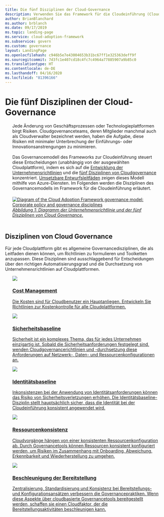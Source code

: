 ```yaml
---
title: Die fünf Disziplinen der Cloud-Governance
description: Verwenden Sie das Framework für die Cloudeinführung (Cloud Adoption Framework) für Azure, um sich über Kostenverwaltung, Bereitstellungsbeschleunigung, Identitätsbaseline, Ressourcenkonsistenz und Sicherheitsbaseline zu informieren.
author: BrianBlanchard
ms.author: brblanch
ms.date: 09/17/2019
ms.topic: landing-page
ms.service: cloud-adoption-framework
ms.subservice: govern
ms.custom: governance
layout: LandingPage
ms.openlocfilehash: c946b5e7e43004653b31bc67ff1e325363deff9f
ms.sourcegitcommit: 7d3fc1e407cd18c4fc7c4964a77885907a9b85c0
ms.translationtype: HT
ms.contentlocale: de-DE
ms.lasthandoff: 04/16/2020
ms.locfileid: "81396166"
---
```

# <a name="the-five-disciplines-of-cloud-governance"></a>Die fünf Disziplinen der Cloud-Governance

<!-- markdownlint-disable MD033 -->

<ul class="panelContent cardsI">
    <li style="display: flex; flex-direction: column;">
        <div class="cardSize">
            <div class="cardPadding" style="padding-bottom:10px;">
                <div class="card" style="padding-bottom:10px;">
                    <div class="cardText" style="padding-left:0px;">
Jede Änderung von Geschäftsprozessen oder Technologieplattformen birgt Risiken. Cloudgovernanceteams, deren Mitglieder manchmal auch als Cloudverwalter bezeichnet werden, haben die Aufgabe, diese Risiken mit minimaler Unterbrechung der Einführungs- oder Innovationsanstrengungen zu minimieren.<br/><br/>Das Governancemodell des Frameworks zur Cloudeinführung steuert diese Entscheidungen (unabhängig von der ausgewählten Cloudplattform), indem es sich auf die <a href="./corporate-policy.md">Entwicklung der Unternehmensrichtlinien</a> und die <a href="#disciplines-of-cloud-governance">fünf Disziplinen von Cloudgovernance</a> konzentriert. <a href="./guides/index.md">Umsetzbare Entwurfsleitfäden</a> zeigen dieses Modell mithilfe von Azure-Diensten. Im Folgenden werden die Disziplinen des Governancemodells im Framework für die Cloudeinführung erläutert.
                    </div>
                </div>
            </div>
        </div>
    </li>
    <li style="display: flex; flex-direction: column;">
        <a href="../_images/operational-transformation-govern-highres.png" style="display: flex; flex-direction: column; flex: 1 0 auto;">
            <div class="cardSize">
                <div class="cardPadding" style="padding-bottom:10px;">
                    <div class="card" style="padding-bottom:10px;">
                        <div class="cardText" style="padding-left:0px;">
    <img src="../_images/operational-transformation-govern-highres.png" alt="Diagram of the Cloud Adoption Framework governance model: Corporate policy and governance disciplines">
    <br>
    <i>Abbildung 1: Diagramm der Unternehmensrichtlinie und der fünf Disziplinen von Cloud Governance.</i>
                        </div>
                    </div>
                </div>
            </div>
        </a>
    </li>
</ul>

<!-- markdownlint-enable MD033 -->

## <a name="disciplines-of-cloud-governance"></a>Disziplinen von Cloud Governance

Für jede Cloudplattform gibt es allgemeine Governancedisziplinen, die als Leitfaden dienen können, um Richtlinien zu formulieren und Toolketten anzupassen. Diese Disziplinen sind ausschlaggebend für Entscheidungen über den richtigen Automatisierungsgrad und die Durchsetzung von Unternehmensrichtlinien auf Cloudplattformen.

<!-- markdownlint-disable MD033 -->

<ul class="panelContent cardsA">
<li style="display: flex; flex-direction: column;">
    <a href="./cost-management/index.md" style="display: flex; flex-direction: column; flex: 1 0 auto;">
        <div class="cardSize" style="flex: 1 0 auto; display: flex;">
            <div class="cardPadding" style="display: flex;">
                <div class="card">
                    <div class="cardImageOuter">
                        <div class="cardImage">
                            <img src="../_images/govern/cost-management.png" class="x-hidden-focus"/>
                        </div>
                    </div>
                    <div class="cardText">
                        <h3>Cost Management</h3>
                        <p>Die Kosten sind für Cloudbenutzer ein Hauptanliegen. Entwickeln Sie Richtlinien zur Kostenkontrolle für alle Cloudplattformen.</p>
                    </div>
                </div>
            </div>
        </div>
    </a>
</li>
<li style="display: flex; flex-direction: column;">
    <a href="./security-baseline/index.md" style="display: flex; flex-direction: column; flex: 1 0 auto;">
        <div class="cardSize" style="flex: 1 0 auto; display: flex;">
            <div class="cardPadding" style="display: flex;">
                <div class="card">
                    <div class="cardImageOuter">
                        <div class="cardImage">
                            <img src="../_images/govern/security-baseline.png" class="x-hidden-focus"/>
                        </div>
                    </div>
                    <div class="cardText">
                        <h3>Sicherheitsbaseline</h3>
                        <p>Sicherheit ist ein komplexes Thema, das für jedes Unternehmen einzigartig ist. Sobald die Sicherheitsanforderungen festgelegt sind, wenden Cloudgovernancerichtlinien und -durchsetzung diese Anforderungen auf Netzwerk-, Daten- und Ressourcenkonfigurationen an.</p>
                    </div>
                </div>
            </div>
        </div>
    </a>
</li>
<li style="display: flex; flex-direction: column;">
    <a href="./identity-baseline/index.md" style="display: flex; flex-direction: column; flex: 1 0 auto;">
        <div class="cardSize" style="flex: 1 0 auto; display: flex;">
            <div class="cardPadding" style="display: flex;">
                <div class="card">
                    <div class="cardImageOuter">
                        <div class="cardImage">
                            <img src="../_images/govern/identity-baseline.png" class="x-hidden-focus"/>
                        </div>
                    </div>
                    <div class="cardText">
                        <h3>Identitätsbaseline</h3>
                        <p>Inkonsistenzen bei der Anwendung von Identitätsanforderungen können das Risiko von Sicherheitsverletzungen erhöhen. Die Identitätsbaseline-Disziplin stellt hauptsächlich sicher, dass die Identität bei der Cloudeinführung konsistent angewendet wird.</p>
                    </div>
                </div>
            </div>
        </div>
    </a>
</li>
<li style="display: flex; flex-direction: column;">
    <a href="./resource-consistency/index.md" style="display: flex; flex-direction: column; flex: 1 0 auto;">
        <div class="cardSize" style="flex: 1 0 auto; display: flex;">
            <div class="cardPadding" style="display: flex;">
                <div class="card">
                    <div class="cardImageOuter">
                        <div class="cardImage">
                            <img src="../_images/govern/resource-consistency.png" class="x-hidden-focus"/>
                        </div>
                    </div>
                    <div class="cardText">
                        <h3>Ressourcenkonsistenz</h3>
                        <p>Cloudvorgänge hängen von einer konsistenten Ressourcenkonfiguration ab. Durch Governancetools können Ressourcen konsistent konfiguriert werden, um Risiken im Zusammenhang mit Onboarding, Abweichung, Erkennbarkeit und Wiederherstellung zu umgehen.</p>
                    </div>
                </div>
            </div>
        </div>
    </a>
</li>
<li style="display: flex; flex-direction: column;">
    <a href="./deployment-acceleration/index.md" style="display: flex; flex-direction: column; flex: 1 0 auto;">
        <div class="cardSize" style="flex: 1 0 auto; display: flex;">
            <div class="cardPadding" style="display: flex;">
                <div class="card">
                    <div class="cardImageOuter">
                        <div class="cardImage">
                            <img src="../_images/govern/deployment-acceleration.png" class="x-hidden-focus"/>
                        </div>
                    </div>
                    <div class="cardText">
                        <h3>Beschleunigung der Bereitstellung</h3>
                        <p>Zentralisierung, Standardisierung und Konsistenz bei Bereitstellungs- und Konfigurationsansätzen verbessern die Governancepraktiken. Wenn diese Aspekte über cloudbasierte Governancetools bereitgestellt werden, schaffen sie einen Cloudfaktor, der die Bereitstellungsaktivitäten beschleunigen kann.</p>
                    </div>
                </div>
            </div>
        </div>
    </a>
</li>
</ul>

<!-- markdownlint-enable MD033 -->
